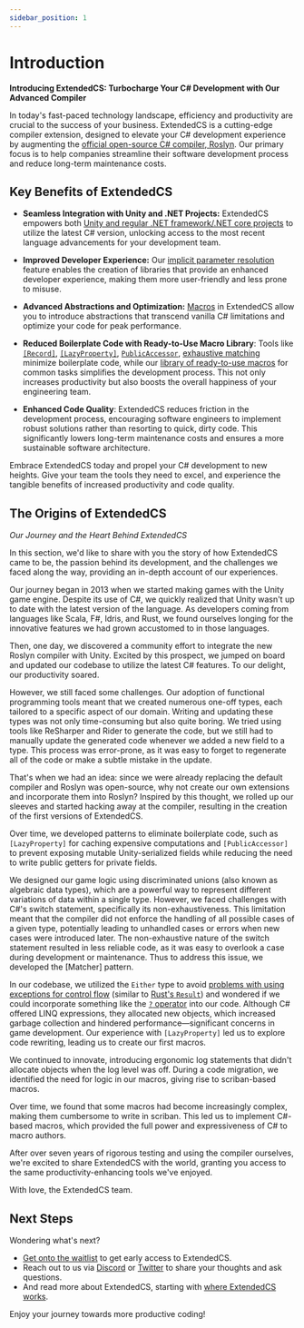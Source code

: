 ```yaml
---
sidebar_position: 1
---
```


# Introduction

**Introducing ExtendedCS: Turbocharge Your C# Development with Our Advanced Compiler**

In today's fast-paced technology landscape, efficiency and productivity are crucial to the success of your business. ExtendedCS is a cutting-edge compiler extension, designed to elevate your C# development experience by augmenting the [official open-source C# compiler, Roslyn](https://github.com/dotnet/roslyn). Our primary focus is to help companies streamline their software development process and reduce long-term maintenance costs.

## Key Benefits of ExtendedCS

- **Seamless Integration with Unity and .NET Projects:** ExtendedCS empowers both [Unity and regular .NET framework/.NET core projects](./supported-targets.md) to utilize the latest C# version, unlocking access to the most recent language advancements for your development team.

- **Improved Developer Experience:** Our [implicit parameter resolution](./capabilities/implicits/index.md) feature enables the creation of libraries that provide an enhanced developer experience, making them more user-friendly and less prone to misuse.

- **Advanced Abstractions and Optimization:** [Macros](./macros/index.md) in ExtendedCS allow you to introduce abstractions that transcend vanilla C# limitations and optimize your code for peak performance.

- **Reduced Boilerplate Code with Ready-to-Use Macro Library**: Tools like [`[Record]`](./capabilities/record/index.md), [`[LazyProperty]`](./capabilities/lazy-property.md), [`PublicAccessor`](./capabilities/public-accessor.md), [exhaustive matching](./capabilities/exhaustive-matching.md) minimize boilerplate code, while our [library of ready-to-use macros](./macro-library/index.md) for common tasks simplifies the development process. This not only increases productivity but also boosts the overall happiness of your engineering team.

- **Enhanced Code Quality**: ExtendedCS reduces friction in the development process, encouraging software engineers to implement robust solutions rather than resorting to quick, dirty code. This significantly lowers long-term maintenance costs and ensures a more sustainable software architecture.

Embrace ExtendedCS today and propel your C# development to new heights. Give your team the tools they need to excel, and experience the tangible benefits of increased productivity and code quality.

## The Origins of ExtendedCS

_Our Journey and the Heart Behind ExtendedCS_

In this section, we'd like to share with you the story of how ExtendedCS came to be, the passion behind its development, and the challenges we faced along the way, providing an in-depth account of our experiences.

Our journey began in 2013 when we started making games with the Unity game engine. Despite its use of C#, we quickly realized that Unity wasn't up to date with the latest version of the language. As developers coming from languages like Scala, F#, Idris, and Rust, we found ourselves longing for the innovative features we had grown accustomed to in those languages.

Then, one day, we discovered a community effort to integrate the new Roslyn compiler with Unity. Excited by this prospect, we jumped on board and updated our codebase to utilize the latest C# features. To our delight, our productivity soared.

However, we still faced some challenges. Our adoption of functional programming tools meant that we created numerous one-off types, each tailored to a specific aspect of our domain. Writing and updating these types was not only time-consuming but also quite boring. We tried using tools like ReSharper and Rider to generate the code, but we still had to manually update the generated code whenever we added a new field to a type. This process was error-prone, as it was easy to forget to regenerate all of the code or make a subtle mistake in the update.

That's when we had an idea: since we were already replacing the default compiler and Roslyn was open-source, why not create our own extensions and incorporate them into Roslyn? Inspired by this thought, we rolled up our sleeves and started hacking away at the compiler, resulting in the creation of the first versions of ExtendedCS.

Over time, we developed patterns to eliminate boilerplate code, such as `[LazyProperty]` for caching expensive computations and `[PublicAccessor]` to prevent exposing mutable Unity-serialized fields while reducing the need to write public getters for private fields.

We designed our game logic using discriminated unions (also known as algebraic data types), which are a powerful way to represent different variations of data within a single type. However, we faced challenges with C#'s switch statement, specifically its non-exhaustiveness. This limitation meant that the compiler did not enforce the handling of all possible cases of a given type, potentially leading to unhandled cases or errors when new cases were introduced later. The non-exhaustive nature of the switch statement resulted in less reliable code, as it was easy to overlook a case during development or maintenance. Thus to address this issue, we developed the [Matcher] pattern.

In our codebase, we utilized the `Either` type to avoid [problems with using exceptions for control flow](https://wiki.c2.com/?DontUseExceptionsForFlowControl) (similar to [Rust's `Result`](https://doc.rust-lang.org/std/result/)) and wondered if we could incorporate something like the [`?` operator](https://doc.rust-lang.org/std/result/#the-question-mark-operator-) into our code. Although C# offered LINQ expressions, they allocated new objects, which increased garbage collection and hindered performance—significant concerns in game development. Our experience with `[LazyProperty]` led us to explore code rewriting, leading us to create our first macros.

We continued to innovate, introducing ergonomic log statements that didn't allocate objects when the log level was off. During a code migration, we identified the need for logic in our macros, giving rise to scriban-based macros.

Over time, we found that some macros had become increasingly complex, making them cumbersome to write in scriban. This led us to implement C#-based macros, which provided the full power and expressiveness of C# to macro authors.

After over seven years of rigorous testing and using the compiler ourselves, we're excited to share ExtendedCS with the world, granting you access to the same productivity-enhancing tools we've enjoyed.

With love, the ExtendedCS team.

## Next Steps

Wondering what's next?

- [Get onto the waitlist](https://forms.gle/FhTyufPHK9nu4Bkk8) to get early access to ExtendedCS.
- Reach out to us via [Discord](https://discord.gg/G3gMzSVD3k) or [Twitter](https://twitter.com/arturaz_/) to share your thoughts and ask questions.
- And read more about ExtendedCS, starting with [where ExtendedCS works](./supported-targets.md).

Enjoy your journey towards more productive coding!